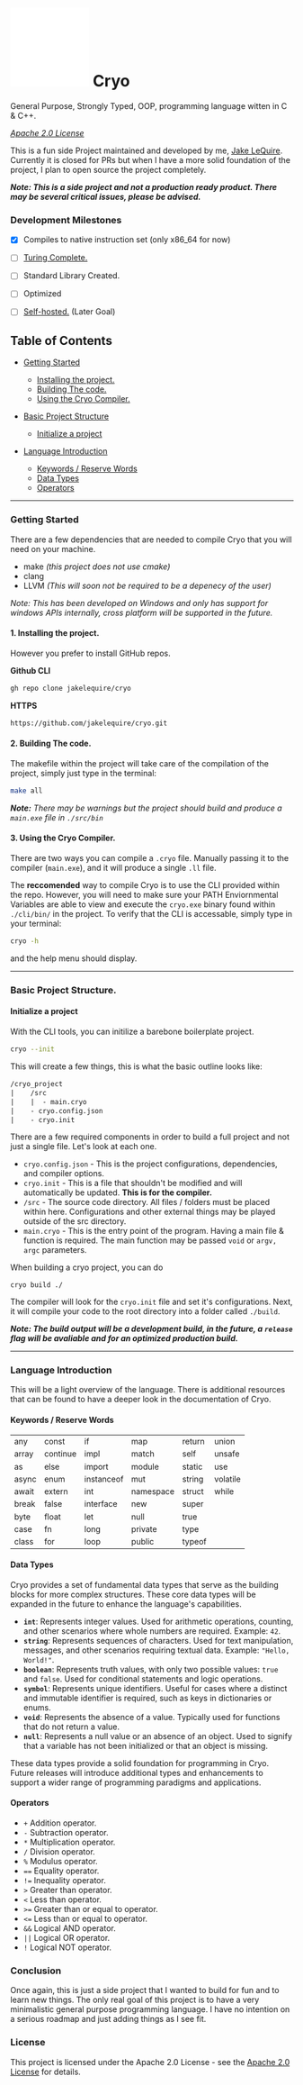 # ![Logo](./assets/cryo-logo.svg) Cryo 
General Purpose, Strongly Typed, OOP, programming language witten in C & C++.

<i>[Apache 2.0 License](#license)</i>

This is a fun side Project maintained and developed by me, [Jake LeQuire](https://github.com/jakelequire). Currently it is closed for PRs but when I have a more solid foundation of the project, I plan to open source the project completely.

___Note: This is a side project and not a production ready product. There may be several critical issues, please be advised.___

### Development Milestones


- [X] Compiles to native instruction set (only x86_64 for now)

- [ ] [Turing Complete.](https://en.wikipedia.org/wiki/Rule_110)

- [ ] Standard Library Created.

- [ ] Optimized

- [ ] [Self-hosted.](https://en.wikipedia.org/wiki/Self-hosting_(compilers)) (Later Goal)

## Table of Contents

- [Getting Started](#getting-started)
    - [Installing the project.](#1-installing-the-project)
    - [Building The code.](#2-building-the-code)
    - [Using the Cryo Compiler.](#3-using-the-cryo-compiler)
- [Basic Project Structure](#basic-project-structure)
    - [Initialize a project](#initialize-a-project)

- [Language Introduction](#language-introduction)
    - [Keywords / Reserve Words](#keywords--reserve-words)
    - [Data Types](#data-types)
    - [Operators](#operators)
---

### Getting Started
There are a few dependencies that are needed to compile Cryo that you will need on your machine.

- make _(this project does not use cmake)_
- clang
- LLVM _(This will soon not be required to be a depenecy of the user)_

_Note: This has been developed on Windows and only has support for windows APIs internally, cross platform will be supported in the future._

#### 1. Installing the project.
However you prefer to install GitHub repos.

__Github CLI__
```sh
gh repo clone jakelequire/cryo
```
__HTTPS__
```sh
https://github.com/jakelequire/cryo.git
```

#### 2. Building The code.
The makefile within the project will take care of the compilation of the project, simply just type in the terminal:
```sh
make all
```
___Note:__ There may be warnings but the project should build and produce a `main.exe` file in `./src/bin`_


#### 3. Using the Cryo Compiler.
There are two ways you can compile a `.cryo` file. Manually passing it to the compiler (`main.exe`), and it will produce a single `.ll` file.

The __reccomended__ way to compile Cryo is to use the CLI provided within the repo. However, you will need to make sure your PATH Enviornmental Variables are able to view and execute the `cryo.exe` binary found within `./cli/bin/` in the project. To verify that the CLI is accessable, simply type in your terminal:
```sh
cryo -h
```
and the help menu should display.

---

### Basic Project Structure.

#### Initialize a project
With the CLI tools, you can initilize a barebone boilerplate project.
```sh
cryo --init
```
This will create a few things, this is what the basic outline looks like:

```
/cryo_project
|    /src
|    |  - main.cryo
|    - cryo.config.json
|    - cryo.init
```

There are a few required components in order to build a full project and not just a single file. Let's look at each one.

- `cryo.config.json` - This is the project configurations, dependencies, and compiler options.
- `cryo.init` - This is a file that shouldn't be modified and will automatically be updated. __This is for the compiler.__
- `/src` - The source code directory. All files / folders must be placed within here. Configurations and other external things may be played outside of the src directory.
- `main.cryo` - This is the entry point of the program. Having a main file & function is required. The main function may be passed `void` or `argv, argc` parameters.


When building a cryo project, you can do
```
cryo build ./
```
The compiler will look for the `cryo.init` file and set it's configurations. Next, it will compile your code to the root directory into a folder called `./build`. 

___Note: The build output will be a development build, in the future, a `release` flag will be avaliable and for an optimized production build.___

---

### Language Introduction
This will be a light overview of the language. There is additional resources that can be found to have a deeper look in the documentation of Cryo.

#### Keywords / Reserve Words

|            |            |            |            |            |            |
|------------|------------|------------|------------|------------|------------|
| any        | const      | if         | map        | return     | union      |
| array      | continue   | impl       | match      | self       | unsafe     |
| as         | else       | import     | module     | static     | use        |
| async      | enum       | instanceof | mut        | string     | volatile   |
| await      | extern     | int        | namespace  | struct     | while      |
| break      | false      | interface  | new        | super      |            |
| byte       | float      | let        | null       | true       |            |
| case       | fn         | long       | private    | type       |            |
| class      | for        | loop       | public     | typeof     |            |


#### Data Types

Cryo provides a set of fundamental data types that serve as the building blocks for more complex structures. These core data types will be expanded in the future to enhance the language's capabilities.

- **`int`**: Represents integer values. Used for arithmetic operations, counting, and other scenarios where whole numbers are required. Example: `42`.
- **`string`**: Represents sequences of characters. Used for text manipulation, messages, and other scenarios requiring textual data. Example: `"Hello, World!"`.
- **`boolean`**: Represents truth values, with only two possible values: `true` and `false`. Used for conditional statements and logic operations.
- **`symbol`**: Represents unique identifiers. Useful for cases where a distinct and immutable identifier is required, such as keys in dictionaries or enums.
- **`void`**: Represents the absence of a value. Typically used for functions that do not return a value.
- **`null`**: Represents a null value or an absence of an object. Used to signify that a variable has not been initialized or that an object is missing.

These data types provide a solid foundation for programming in Cryo. Future releases will introduce additional types and enhancements to support a wider range of programming paradigms and applications.



#### Operators

- `+`  Addition operator.
- `-` Subtraction operator.
- `*` Multiplication operator.
- `/` Division operator.
- `%` Modulus operator.
- `==` Equality operator.
- `!=` Inequality operator.
- `>` Greater than operator.
- `<` Less than operator.
- `>=` Greater than or equal to operator.
- `<=` Less than or equal to operator.
- `&&` Logical AND operator.
- `||` Logical OR operator.
- `!` Logical NOT operator.



### Conclusion
Once again, this is just a side project that I wanted to build for fun and to learn new things. The only real goal of this project is to have a very minimalistic general purpose programming language. I have no intention on a serious roadmap and just adding things as I see fit.




### License
This project is licensed under the Apache 2.0 License - see the [Apache 2.0 License](https://www.apache.org/licenses/LICENSE-2.0) for details.
